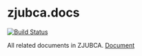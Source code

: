 # zjubca.docs

[![Build Status](https://travis-ci.org/Blockchain-zju/zjubca.docs.svg?branch=master)](https://travis-ci.org/Blockchain-zju/zjubca.docs)

All related documents in ZJUBCA. [Document](http://docs.zjubca.org)
